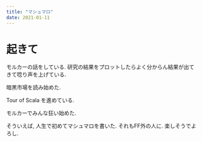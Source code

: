 ```yaml
---
title: "マシュマロ"
date: 2021-01-11
---
```


# 起きて
モルカーの話をしている. 研究の結果をプロットしたらよく分からん結果が出てきて唸り声を上げている.

暗黒市場を読み始めた.

Tour of Scala を進めている.

モルカーでみんな狂い始めた.

そういえば, 人生で初めてマシュマロを書いた. それもFF外の人に. 楽しそうでよろし.